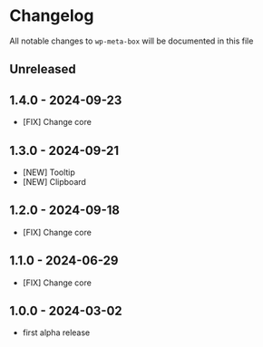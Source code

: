 # Changelog

All notable changes to `wp-meta-box` will be documented in this file

## Unreleased

## 1.4.0 - 2024-09-23

- [FIX] Change core

## 1.3.0 - 2024-09-21

- [NEW] Tooltip
- [NEW] Clipboard

## 1.2.0 - 2024-09-18

- [FIX] Change core

## 1.1.0 - 2024-06-29

- [FIX] Change core

## 1.0.0 - 2024-03-02

- first alpha release
